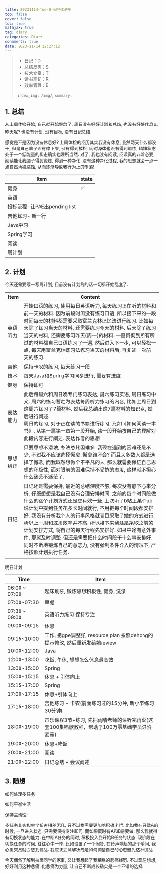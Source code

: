 ```yaml
---
title: 20231114-Tue-D-😃持续进步
top: false
cover: false
toc: true
mathjax: true
tag: diary
categories: Diary
conmments: true
date: 2023-11-14 12:27:12
---
```


> - 日记：D
> - 总结反思：S
> - 技术文章：T
> - 读书笔记：R
> - 效率管理：E
>
> `index_img: /img/`; `summary:` 

## 1. 总结

从上周体检开始, 自己就开始懈怠了. 周日没有好好计划和总结, 也没有好好休息♨️. 昨天呢? 也没有计划, 没有目标, 没有日记总结. 

感觉是不是因为没有休息好? 上周体检的经历其实我没有休息, 虽然两天什么都没干, 但是自己脑子没有停下来, 没有得到放松. 同时身体也没有得到锻炼, 精神状态处于一个低能量的状态确实也理所当然. 对了, 我也没有阅读, 阅读真的非常必要, 阅读能让我脑子得到锻炼, 得到一种净化. 没有这种净化过程, 我的思想就会一点一点自然地被腐蚀, 从而逐渐导致我行为上的堕落!



| Item                         | state |
| ---------------------------- | ----- |
| 健身                         | ✅     |
| 英语                         |       |
| 投标流程-让PAE出pending list |       |
| 吉他练习- 新一行             |       |
| Java学习                     |       |
| Spring学习                   |       |
| 阅读                         |       |
| 周计划                       |       |



## 2. 计划

今天还需要写一写周计划, 目前没有计划的的话一切都开始乱套了.

| Item     | Content                                                      |
| -------- | ------------------------------------------------------------ |
| 英语听力 | 开始口语的练习, 使用每日英语听力, 每天练习正在听的材料和前一天的材料. 因为前段时间没有练习口语, 所以接下来的一段时间每天的材料都需要采取富兰克林记忆法进行练习. 比如每天除了练习当天的材料, 还需要练习今天的材料. 后天除了练习当天的材料, 还需要练习昨天(周一)的材料. 一直贯彻到所有听过的材料都自己口语练习了一遍. 然后进入下一步, 可以轻松一点, 每天用富兰克林练习法练习当天的材料后, 再复述一次前一天的练习. |
| 吉他     | 保持卡农的练习, 每天练习一段                                 |
| 技术     | 每天Java和Spring学习同步进行, 需要有进度                     |
| 健身     | 保持即可                                                     |
| 表达能力 | 此后每周六和周日晚专门练习表达, 周六练习英语, 周日练习中文. 周六的练习暂定为表达每周听力练习的内容, 比如上周日到这周六练习了7篇材料. 然后我总结出这7篇材料的知识点, 然后进行阐述.  <br />周日的练习, 对于正在读的书籍进行练习, 比如《如何阅读一本书》, 从第一篇第一章第一段开始, 读一段开始按自己的理解对此段内容进行阐述. 表达作者的思想 |
| 思想纠正 | 只要思想不滑坡, 办法总比困难多. 我现在遇到的困难还是不少, 不过我不应该选择懈怠. 懈怠谁不会? 而且大多数人都是选择了懈怠, 而我既然想做个不平凡的人, 那么就需要保证自己思想的积极性, 面对眼前的困难保持不妥协的态度, 这样就不担心什么迷茫不迷茫了. |
| 日记     | 日记还是需要保持, 最近的总结深度不够, 每次没有静下心来分析. 仔细想想是我自己没有合理安排时间. 之前的每个时间段做什么的这个计划方式还是更有效一些. 上次听了b站上某个up说计划中提到任务花多长时间就行, 不用把每个时间段都安排好. 我没有分析我个人的行事风格就盲目采取了她的方式进行. 所以上一周和这周效率并不高. 所以接下来我还是采取之前的计划安排方式, 将自己的每天行程先安排好. 如果中途有意外事件, 那就及时调整, 但还是需要把什么时间段干什么事安排好. 同时不断地锻炼自己的意志力, 没有强制条件介入的情况下, 严格按照计划执行任务. |
|          |                                                              |



明日计划

| Time          | Item                                                         |
| ------------- | ------------------------------------------------------------ |
| 06:00 ~ 07:00 | 起床刷牙, 锻炼思想积极性, 健身, 洗澡                         |
| 07:00~07:30   | 早餐                                                         |
| 07:30 ~ 09:00 | 英语听力练习  保持专注                                       |
| 09:00~09:15   | 休息                                                         |
| 09:15~10:00   | 工作, 把gpe调整好, resource plan 按照dehong的提示修改, 然后重新发给她review |
| 10:00~12:00   | Java                                                         |
| 12:00~13:00   | 吃饭, 午休, 想想怎么休息最高效                               |
| 13:00~15:00   | Spring                                                       |
| 15:00~15:15   | 休息 + 引体向上                                              |
| 15:15~17:00   | Spring                                                       |
| 17:00~17:15   | 休息+引体向上                                                |
| 17:15~18:00   | 吉他练习 - 卡农(前面练习过的15分钟, 新小节练习30分钟)        |
| 18:00~19:00   | 声乐课程3节+练习, 先把雨晴老师的课听完再说(这套100集唱歌教程，帮助了100万零基础学员进阶麦霸) |
| 19:00~20:00   | 休息+吃饭                                                    |
| 20:00~21:00   | 阅读                                                         |
| 21:00~22:00   | 日记总结 + 会议阐述                                          |



## 3. 随想

如何处理多任务

如何平衡生活

保持主动性!

多任务其实和单个任务相差无几, 只不过我需要更加地积极才行. 比如我在只做A的时候, 一旦进入状态, 只需要保持专注即可. 而如果同时有A和B需要做, 那么我就得有切换状态的能力. 在中断A任务的同时, 积极投入到开始B任务的状态. 现阶段在切换任务的时候, 往往心中一悸. 比如设置了一个闹铃, 在铃声响起的那个瞬间, 我心里突然就会感到慌乱. 我应该尝试解决的是如何调整自己的心态避免这种慌乱



今天偶然了解到拉面同学的家事, 又让我想起了我糟糕的悲痛经历. 不过现在想想, 好好利用这种悲痛, 化悲痛为力量, 让自己不断成长确实是一个不错的选择. 
